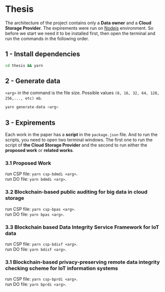 # Thesis #
The architecture of the project contains only a **Data owner** and a **Cloud Storage Provider**.
The expirements were run on [Nodejs](https://nodejs.org/en/) environment. So before we start
we need it to be installed first, then open the terminal and run the commands in the following order.
## 1 - Install dependencies ## 
```bash 
cd thesis && yarn
 ```
## 2 - Generate data ## 
`<arg>` in the command is the file size. Possible values `(8, 16, 32, 64, 128, 256,..., etc) mb`.
```bash
yarn generate-data <arg>
```
## 3 - Expirements ## 
Each work in the paper has a **script** in the `package.json` file. And to run the scripts, you need to open
two terminal windows. The first one to run the script of **the Cloud Storage Provider** and the second to run
either the **proposed work** or **related works**.
### 3.1 Proposed Work ### 
run CSP file: `yarn csp-bdmdi <arg>`.  
run DO file: `yarn bdmdi <arg>`.
### 3.2 Blockchain-based public auditing for big data in cloud storage ### 
run CSP file: `yarn csp-bpas <arg>`.  
run DO file: `yarn bpas <arg>`.
### 3.3 Blockchain based Data Integrity Service Framework for IoT data ### 
run CSP file: `yarn csp-bdisf <arg>`.  
run DO file: `yarn bdisf <arg>`.
### 3.1 Blockchain-based privacy-preserving remote data integrity checking scheme for IoT information systems ### 
run CSP file: `yarn csp-bprdi <arg>`.  
run DO file: `yarn bprdi <arg>`.
